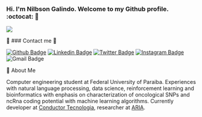 ### Hi. I'm Nilbson Galindo. Welcome to my Github profile. :octocat: 👋
![](https://media.giphy.com/media/WxJLwDBAXDsW1fqZ3v/giphy.gif)

:calling: ### Contact me 👋

[![Github Badge](https://img.shields.io/badge/-Github-000?style=flat-square&logo=Github&logoColor=white&link=https://github.com/lucasgdb)](https://github.com/nilbsongalindo)
[![Linkedin Badge](https://img.shields.io/badge/-LinkedIn-blue?style=flat-square&logo=Linkedin&logoColor=white&link=https://www.linkedin.com/in/nilbson-galindo-2a3237138)](https://www.linkedin.com/in/nilbson-galindo-2a3237138)
[![Twitter Badge](https://img.shields.io/badge/-Twitter-1ca0f1?style=flat-square&labelColor=1ca0f1&logo=twitter&logoColor=white&link=https://twitter.com/lgdbittencourt)](https://twitter.com/nilbsonrafael)
[![Instagram Badge](https://img.shields.io/badge/-Instagram-C13584?style=flat-square&labelColor=C13584&logo=instagram&logoColor=white&link=https://www.instagram.com/codepwr/)](https://www.instagram.com/nilbson.py/)
![Gmail Badge](https://img.shields.io/badge/-nilbsonla@gmail.com-c14438?style=flat-square&logo=Gmail&logoColor=white&link=mailto:nilbsonla@gmail.com)

:speech_balloon: About Me

Computer engineering student at Federal University of Paraiba. Experiences with natural language processing, data science, reinforcement learning and bioinformatics  with enphasis on characterization of oncological SNPs and ncRna coding potential with machine learning algorithms. Currently developer at [Conductor Tecnologia](https://www.conductor.com.br/), researcher at [ARIA](https://aria.ci.ufpb.br/).

<!--
**nilbsongalindo/nilbsongalindo** is a ✨ _special_ ✨ repository because its `README.md` (this file) appears on your GitHub profile.

Here are some ideas to get you started:

- 🔭 I’m currently working on ... Conductor tecnologia
- 🌱 I’m currently learning ...   Reinforcement Learning
- 👯 I’m looking to collaborate on ...
- 🤔 I’m looking for help with ...
- 💬 Ask me about ...
- 📫 How to reach me: ...
- 😄 Pronouns: ...
- ⚡ Fun fact: ...
-->
